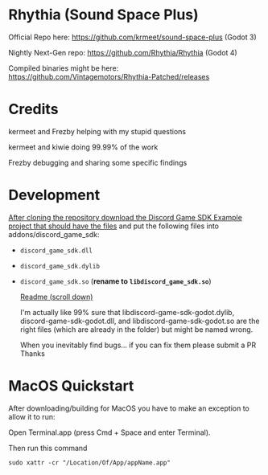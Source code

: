 # Rhythia (Sound Space Plus) 

Official Repo here: https://github.com/krmeet/sound-space-plus (Godot 3)

Nightly Next-Gen repo: https://github.com/Rhythia/Rhythia (Godot 4)

Compiled binaries might be here: https://github.com/Vintagemotors/Rhythia-Patched/releases

# Credits 
  kermeet and Frezby helping with my stupid questions 
  
  kermeet and kiwie doing 99.99% of the work 

  Frezby debugging and sharing some specific findings 
  

# Development <a href="dev-title" id="dev"/>
After cloning the repository download the Discord Game SDK [Example project that should have the files](https://github.com/samsface/godot-discord-game-sdk/archive/refs/heads/master.zip) and put the following files into addons/discord_game_sdk:  
- `discord_game_sdk.dll`  
- `discord_game_sdk.dylib`  
- `discord_game_sdk.so` (__rename to `libdiscord_game_sdk.so`__)

  [Readme (scroll down)](https://github.com/Vintagemotors/Rhythia-Patched/tree/main/addons/discord_game_sdk#readme)

  I'm actually like 99% sure that libdiscord-game-sdk-godot.dylib, discord-game-sdk-godot.dll, and libdiscord-game-sdk-godot.so are the right files (which are already in the folder) but might be named wrong.
  
  When you inevitably find bugs... if you can fix them please submit a PR Thanks 

# MacOS Quickstart 

After downloading/building for MacOS you have to make an exception to allow it to run: 

 Open Terminal.app (press Cmd + Space and enter Terminal).
 
 Then run this command 
    
 `sudo xattr -cr "/Location/Of/App/appName.app"`

